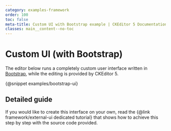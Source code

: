 ```yaml
---
category: examples-framework
order: 100
toc: false
meta-title: Custom UI with Bootstrap example | CKEditor 5 Documentation
classes: main__content--no-toc
---
```


# Custom UI (with Bootstrap)

The editor below runs a completely custom user interface written in [Bootstrap](http://getbootstrap.com/), while the editing is provided by CKEditor&nbsp;5.

{@snippet examples/bootstrap-ui}

## Detailed guide

If you would like to create this interface on your own, read the {@link framework/external-ui dedicated tutorial} that shows how to achieve this step by step with the source code provided.
